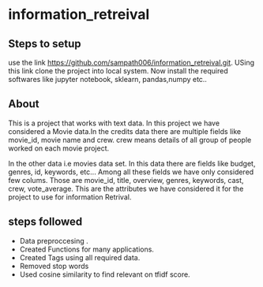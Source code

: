 # information_retreival

## Steps to setup
use the link https://github.com/sampath006/information_retreival.git. USing this link clone the project into local system. Now install the required softwares like jupyter notebook, sklearn, pandas,numpy etc..

## About 

This is a project that works with text data. In this project we have considered a Movie data.In the credits data there are multiple fields like movie_id, movie name and crew. crew means details of all group of people worked on each movie project. 

In the other data i.e movies data set. In this data there are fields like budget, genres, id, keywords, etc... Among all these fields we have only considered few colums. Those are movie_id, title, overview, genres, keywords, cast, crew, vote_average. This are the attributes we have considered it for the project to use for information Retrival.

## steps followed
* Data preproccesing .
* Created Functions for many applications.
* Created Tags using all required data.
* Removed stop words
* Used cosine similarity to find relevant on tfidf score.
